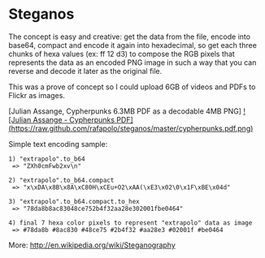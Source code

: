 Steganos
=======

The concept is easy and creative: get the data from the file, encode into base64, compact and encode it again into hexadecimal, so get each three chunks of hexa values (ex: ff 12 d3) to compose the RGB pixels that represents the data as an encoded PNG image in such a way that you can reverse and decode it later as the original file.

This was a prove of concept so I could upload 6GB of videos and PDFs to Flickr as images.

[Julian Assange, Cypherpunks 6.3MB PDF as a decodable 4MB PNG]
[![Julian Assange - Cypherpunks PDF] (https://raw.github.com/rafapolo/steganos/master/cypherpunks.pdf.png)](https://raw.github.com/rafapolo/steganos/master/output-sample.jpg)

Simple text encoding sample:

```
1) "extrapolo".to_b64
 => "ZXh0cmFwb2xv\n" 
 
2) "extrapolo".to_b64.compact
 => "x\xDA\x8B\x8A\xC80H\xCEu+O2\xAA(\xE3\x02\0\x1F\xBE\x04d" 
 
3) "extrapolo".to_b64.compact.to_hex
 => "78da8b8ac83048ce752b4f32aa28e302001fbe0464" 
 
4) final 7 hexa color pixels to represent "extrapolo" data as image
 => #78da8b #8ac830 #48ce75 #2b4f32 #aa28e3 #02001f #be0464
```

More: http://en.wikipedia.org/wiki/Steganography
